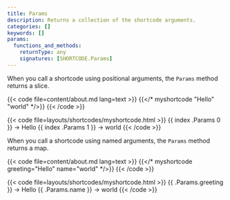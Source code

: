```yaml
---
title: Params
description: Returns a collection of the shortcode arguments.
categories: []
keywords: []
params:
  functions_and_methods:
    returnType: any
    signatures: [SHORTCODE.Params]
---
```


When you call a shortcode using positional arguments, the `Params` method returns a slice.

{{< code file=content/about.md lang=text >}}
{{</* myshortcode "Hello" "world" */>}}
{{< /code >}}

{{< code file=layouts/shortcodes/myshortcode.html >}}
{{ index .Params 0 }} → Hello
{{ index .Params 1 }} → world
{{< /code >}}

When you call a shortcode using named arguments, the `Params` method returns a map.

{{< code file=content/about.md lang=text >}}
{{</* myshortcode greeting="Hello" name="world" */>}}
{{< /code >}}

{{< code file=layouts/shortcodes/myshortcode.html >}}
{{ .Params.greeting }} → Hello
{{ .Params.name }} → world
{{< /code >}}
